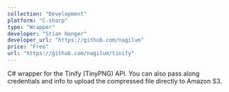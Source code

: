 ```yaml
---
collection: "Development"
platform: "C-sharp"
type: "Wrapper"
developer: "Stian Hanger"
developer_url: "https://github.com/nagilum"
price: "Free"
url: "https://github.com/nagilum/tinify"
---
```


C# wrapper for the Tinify (TinyPNG) API. You can also pass along credentials and info to upload the compressed file directly to Amazon S3.
